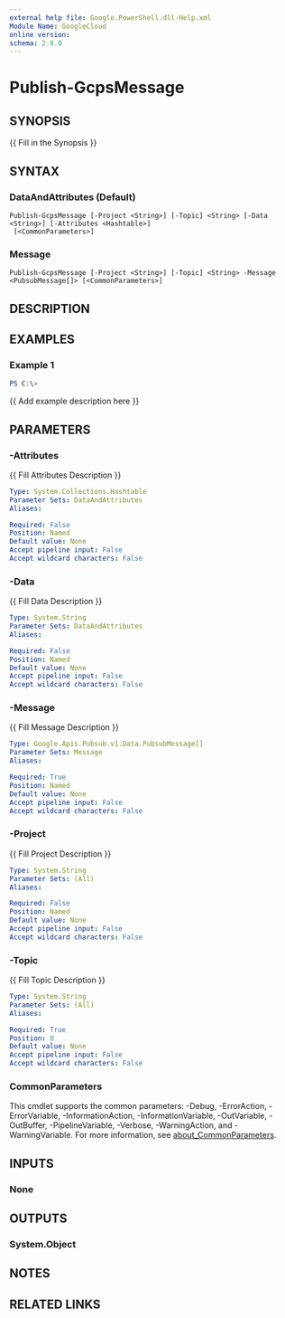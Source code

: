 ```yaml
---
external help file: Google.PowerShell.dll-Help.xml
Module Name: GoogleCloud
online version:
schema: 2.0.0
---
```


# Publish-GcpsMessage

## SYNOPSIS
{{ Fill in the Synopsis }}

## SYNTAX

### DataAndAttributes (Default)
```
Publish-GcpsMessage [-Project <String>] [-Topic] <String> [-Data <String>] [-Attributes <Hashtable>]
 [<CommonParameters>]
```

### Message
```
Publish-GcpsMessage [-Project <String>] [-Topic] <String> -Message <PubsubMessage[]> [<CommonParameters>]
```

## DESCRIPTION


## EXAMPLES

### Example 1
```powershell
PS C:\> 
```

{{ Add example description here }}

## PARAMETERS

### -Attributes
{{ Fill Attributes Description }}

```yaml
Type: System.Collections.Hashtable
Parameter Sets: DataAndAttributes
Aliases:

Required: False
Position: Named
Default value: None
Accept pipeline input: False
Accept wildcard characters: False
```

### -Data
{{ Fill Data Description }}

```yaml
Type: System.String
Parameter Sets: DataAndAttributes
Aliases:

Required: False
Position: Named
Default value: None
Accept pipeline input: False
Accept wildcard characters: False
```

### -Message
{{ Fill Message Description }}

```yaml
Type: Google.Apis.Pubsub.v1.Data.PubsubMessage[]
Parameter Sets: Message
Aliases:

Required: True
Position: Named
Default value: None
Accept pipeline input: False
Accept wildcard characters: False
```

### -Project
{{ Fill Project Description }}

```yaml
Type: System.String
Parameter Sets: (All)
Aliases:

Required: False
Position: Named
Default value: None
Accept pipeline input: False
Accept wildcard characters: False
```

### -Topic
{{ Fill Topic Description }}

```yaml
Type: System.String
Parameter Sets: (All)
Aliases:

Required: True
Position: 0
Default value: None
Accept pipeline input: False
Accept wildcard characters: False
```

### CommonParameters
This cmdlet supports the common parameters: -Debug, -ErrorAction, -ErrorVariable, -InformationAction, -InformationVariable, -OutVariable, -OutBuffer, -PipelineVariable, -Verbose, -WarningAction, and -WarningVariable. For more information, see [about_CommonParameters](http://go.microsoft.com/fwlink/?LinkID=113216).

## INPUTS

### None

## OUTPUTS

### System.Object
## NOTES

## RELATED LINKS
